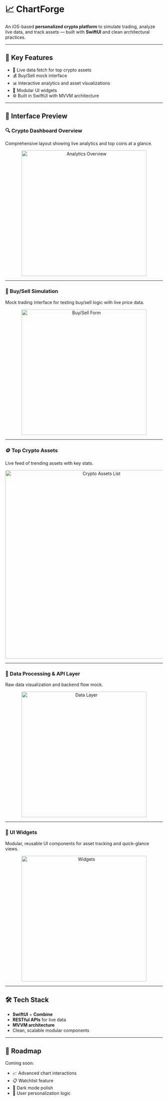 
# 📈 ChartForge

An iOS-based **personalized crypto platform** to simulate trading, analyze live data, and track assets — built with **SwiftUI** and clean architectural practices.

---

## 🧠 Key Features

* 🔄 Live data fetch for top crypto assets
* 💰 Buy/Sell mock interface
* 📊 Interactive analytics and asset visualizations
* 🧩 Modular UI widgets
* ⚙️ Built in SwiftUI with MVVM architecture

---

## 📸 Interface Preview

### 🔍 Crypto Dashboard Overview

Comprehensive layout showing live analytics and top coins at a glance.

<p align="center">
  <img src="https://github.com/user-attachments/assets/3ffea8a8-92e8-4827-add3-8535c59899a6" alt="Analytics Overview" width="400"/>
</p>


---

### 🧾 Buy/Sell Simulation

Mock trading interface for testing buy/sell logic with live price data.

<p align="center">
  <img src="https://github.com/user-attachments/assets/a6cbcfa4-db94-4dac-9892-27e6bec9d5a0" alt="Buy/Sell Form" width="400"/>
</p>

---

### 🪙 Top Crypto Assets

Live feed of trending assets with key stats.

<p align="center">
  <img src="https://github.com/user-attachments/assets/55417180-c78b-42f2-9884-d4e3004ce914" alt="Crypto Assets List" width="600"/>
</p>

---

### 🧮 Data Processing & API Layer

Raw data visualization and backend flow mock.

<p align="center">
  <img src="https://github.com/user-attachments/assets/3d798340-9aaf-4245-a3c3-4a75ca8dc9e5" alt="Data Layer" width="400"/>
</p>

---

### 🧩 UI Widgets

Modular, reusable UI components for asset tracking and quick-glance views.

<p align="center">
  <img src="https://github.com/user-attachments/assets/ac760877-042e-4f49-b1cf-f6321aa465bb" alt="Widgets" width="400"/>
</p>

---

## 🛠️ Tech Stack

* **SwiftUI** + **Combine**
* **RESTful APIs** for live data
* **MVVM architecture**
* Clean, scalable modular components

---

## 🚧 Roadmap

Coming soon:

* 📈 Advanced chart interactions
* 📋 Watchlist feature
* 🌙 Dark mode polish
* 🧠 User personalization logic
